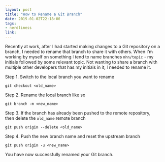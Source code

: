 ```yaml
---
layout: post
title: "How to Rename a Git Branch"
date: 2019-01-02T22:18:00
tags:
- nerdliness
link:
---
```

Recently at work, after I had started making changes to a Git repository on a branch, I needed to
rename that branch to share it with others. When I'm working by myself on something I tend to name
branches `mhn/topic` - my initials followed by some relevant topic. Not wanting to share a branch
with multiple other developers that has my initials in it, I needed to rename it.

Step 1. Switch to the local branch you want to rename

    git checkout <old_name>

Step 2. Rename the local branch like so

    git branch -m <new_name>

Step 3. If the branch has already been pushed to the remote repository, then delete the `old_name`
remote branch

    git push origin --delete <old_name>

Step 4. Push the new branch name and reset the upstream branch

    git push origin -u <new_name>

You have now successfully renamed your Git branch.
